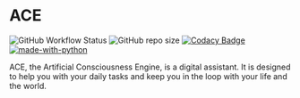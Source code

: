 # ACE

![GitHub Workflow Status](https://img.shields.io/github/workflow/status/equallywolf/ACE/continuous-integration) ![GitHub repo size](https://img.shields.io/github/repo-size/equallywolf/ace) [![Codacy Badge](https://app.codacy.com/project/badge/Grade/4304d43af0004b7ba2e998565a1b31fb)](https://www.codacy.com/gh/EquallyWolf/ACE/dashboard?utm_source=github.com&amp;utm_medium=referral&amp;utm_content=EquallyWolf/ACE&amp;utm_campaign=Badge_Grade) [![made-with-python](https://img.shields.io/badge/Made%20with-Python-1f425f.svg)](https://www.python.org/)

ACE, the Artificial Consciousness Engine, is a digital assistant. It is designed to help you with your daily tasks and keep you in the loop with your life and the world.
